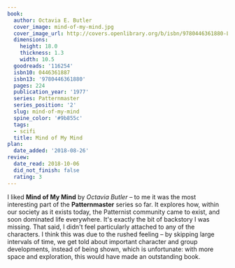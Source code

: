 ```yaml
---
book:
  author: Octavia E. Butler
  cover_image: mind-of-my-mind.jpg
  cover_image_url: http://covers.openlibrary.org/b/isbn/9780446361880-L.jpg
  dimensions:
    height: 18.0
    thickness: 1.3
    width: 10.5
  goodreads: '116254'
  isbn10: 0446361887
  isbn13: '9780446361880'
  pages: 224
  publication_year: '1977'
  series: Patternmaster
  series_position: '2'
  slug: mind-of-my-mind
  spine_color: '#9b855c'
  tags:
  - scifi
  title: Mind of My Mind
plan:
  date_added: '2018-08-26'
review:
  date_read: 2018-10-06
  did_not_finish: false
  rating: 3
---
```


I liked **Mind of My Mind** by *Octavia Butler* – to me it was the most interesting part of the **Patternmaster** series so far. It explores how, within our society as it exists today, the Patternist community came to exist, and soon dominated life everywhere. It's exactly the bit of backstory I was missing. That said, I didn't feel particularly attached to any of the characters. I think this was due to the rushed feeling – by skipping large intervals of time, we get told about important character and group developments, instead of being shown, which is unfortunate: with more space and exploration, this would have made an outstanding book.
